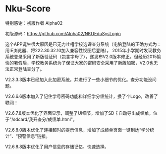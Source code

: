 # Nku-Score
特别感谢：初版作者 Alpha02

初版源码：https://github.com/Alpha02/NKUEduSysLogin 

这个APP诞生很大原因是已无力吐槽学校选课查分系统（电脑登陆的正确方式为：用IE浏览器、将222.30.32.10加入兼容性视图后登陆）。
2015年小学期时发现教务系统登录采用了新版验证码（包含字母了），遂发布V2.0版本修正。但经历2015愉快的暑假后，学校教务系统为了保证大家的密码安全采用了新版加密，V2.0也无法正常登陆查分了。

V2.3.3.3版本已经加入此加密系统，并进行了一些小细节的优化。查分功能没问题。

V2.6.6.6版本加入了记住学号密码功能和详细学分绩统计，换了个Logo，改善了联网！

V2.6.7.8版本优化了界面显示，调整了UI细节，增加了SD卡自动导出成绩单，位于"/sdcard/我开查分/成绩单.html"。

V2.6.8.0版本优化了连接超时的提示信息，增加了成绩单页面一键到达“学分统计”、“预警信息”链接。

V2.6.8.8版本优化了用户信息的存储记忆、快速选择。
